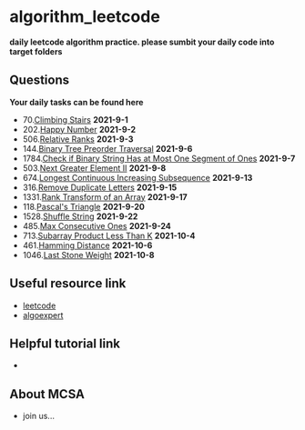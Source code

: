 # algorithm_leetcode
**daily leetcode algorithm practice. please sumbit your daily code into target folders**

## Questions
**Your daily tasks can be found here**

 - 70.[Climbing Stairs](https://leetcode.com/problems/climbing-stairs/) **2021-9-1**
 - 202.[Happy Number](https://leetcode.com/problems/happy-number/) **2021-9-2**
 - 506.[Relative Ranks](https://leetcode.com/problems/relative-ranks/) **2021-9-3**
 - 144.[Binary Tree Preorder Traversal](https://leetcode.com/problems/binary-tree-preorder-traversal/) **2021-9-6**
 - 1784.[Check if Binary String Has at Most One Segment of Ones](https://leetcode.com/problems/check-if-binary-string-has-at-most-one-segment-of-ones/) **2021-9-7**
 - 503.[Next Greater Element II](https://leetcode.com/problems/next-greater-element-ii/) **2021-9-8**
 - 674.[Longest Continuous Increasing Subsequence](https://leetcode.com/problems/longest-continuous-increasing-subsequence/) **2021-9-13**
 - 316.[Remove Duplicate Letters](https://leetcode.com/problems/remove-duplicate-letters/) **2021-9-15**
 - 1331.[Rank Transform of an Array](https://leetcode.com/problems/rank-transform-of-an-array/) **2021-9-17**
 - 118.[Pascal's Triangle](https://leetcode.com/problems/pascals-triangle/) **2021-9-20**
 - 1528.[Shuffle String](https://leetcode.com/problems/shuffle-string/) **2021-9-22**
 - 485.[Max Consecutive Ones](https://leetcode.com/problems/max-consecutive-ones/) **2021-9-24**
 - 713.[Subarray Product Less Than K](https://leetcode.com/problems/subarray-product-less-than-k/) **2021-10-4**
 - 461.[Hamming Distance](https://leetcode.com/problems/hamming-distance/) **2021-10-6**
 - 1046.[Last Stone Weight](https://leetcode.com/problems/last-stone-weight/) **2021-10-8**

## Useful resource link 
 - [leetcode](https://leetcode.com/problemset/all/?page=1)
 - [algoexpert](https://www.algoexpert.io/questions)

## Helpful tutorial link 
 - 


## About MCSA 
 - join us...



